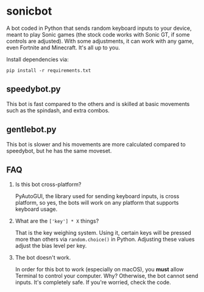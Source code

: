 # sonicbot
A bot coded in Python that sends random keyboard inputs to your device, meant to play Sonic games (the stock code works with Sonic GT, if some controls are adjusted).
With some adjustments, it can work with any game, even Fortnite and Minecraft. It's all up to you.

Install dependencies via:
```shell
pip install -r requirements.txt
```

## speedybot.py
This bot is fast compared to the others and is skilled at basic movements such as the spindash, and extra combos.

## gentlebot.py
This bot is slower and his movements are more calculated compared to speedybot, but he has the same moveset.

## FAQ

1. Is this bot cross-platform?
   
   PyAutoGUI, the library used for sending keyboard inputs, is cross platform, so yes, the bots will work on any platform that supports keyboard usage.

2. What are the `['key'] * X` things?
   
   That is the key weighing system. Using it, certain keys will be pressed more than others via `random.choice()` in Python. Adjusting these values adjust the bias level per key.

3. The bot doesn't work.
   
   In order for this bot to work (especially on macOS), you **must** allow Terminal to control your computer. Why? Otherwise, the bot cannot send inputs. It's completely safe. If you're             worried, check the code.
